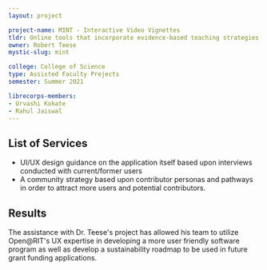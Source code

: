 ```yaml
---
layout: project

project-name: MINT - Interactive Video Vignettes
tldr: Online tools that incorporate evidence-based teaching strategies to address known areas of confusion for entering students
owner: Robert Teese
mystic-slug: mint

college: College of Science
type: Assisted Faculty Projects
semester: Summer 2021

librecorps-members:
- Urvashi Kokate
- Rahul Jaiswal
---
```


## List of Services
 - UI/UX design guidance on the application itself based upon interviews conducted with current/former users
 - A community strategy based upon contributor personas and pathways in order to attract more users and potential contributors.

## Results

The assistance with Dr. Teese's project has allowed his team to utilize Open@RIT's UX expertise in developing a more user friendly software program as well as develop a sustainability roadmap to be used in future grant funding applications.
